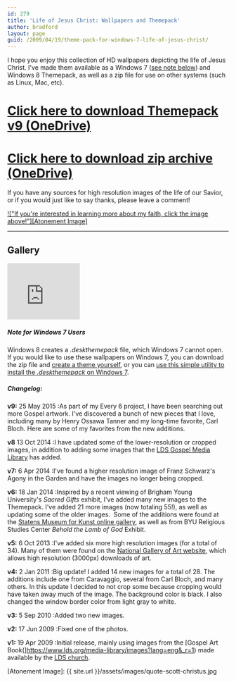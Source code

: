 ```yaml
---
id: 279
title: 'Life of Jesus Christ: Wallpapers and Themepack'
author: bradford
layout: page
guid: /2009/04/19/theme-pack-for-windows-7-life-of-jesus-christ/
---
```

I hope you enjoy this collection of HD wallpapers depicting the life of Jesus Christ. I've made them available as a Windows 7 ([see note below][1]) and Windows 8 Themepack, as well as a zip file for use on other systems (such as Linux, Mac, etc).

# [Click here to download Themepack v9 (OneDrive)](https://onedrive.live.com/redir?resid=e2dd382621113cf8!174944&authkey=!AL5xD1HRKjDbTk8&ithint=file%2cdeskthemepack "Compatible with Windows 7, Windows 8, Windows 8.1")

# [Click here to download zip archive (OneDrive)](https://onedrive.live.com/redir?resid=e2dd382621113cf8!174945&authkey=!AGvCK4ki0QMrAdg&ithint=file%2czip "All wallpapers are contained in a zip file. Compatible with all systems.")

If you have any sources for high resolution images of the life of our Savior, or if you would just like to say thanks, please leave a comment!

[!["If you're interested in learning more about my faith, click the image above!"][Atonement Image]][2]<!--more-->

* * *

## Gallery

<iframe src="https://onedrive.live.com/embed?cid=E2DD382621113CF8&resid=E2DD382621113CF8%21201641&authkey=AMZ07gRDwQ-YlMU" width="165" height="128" frameborder="0" scrolling="no"></iframe>

##### <a name="windows7"></a>Note for Windows 7 Users

Windows 8 creates a *.deskthemepack* file, which Windows 7 cannot open. If you would like to use these wallpapers on Windows 7, you can download the zip file and [create a theme yourself](http://www.intowindows.com/how-to-create-a-theme-pack-in-windows-7-detailed-guide/), or you can [use this simple utility to install the *.deskthemepack* on Windows 7](http://winaero.com/download.php?view.54).

##### Changelog:

**v9:** 25 May 2015
:As part of my Every 6 project, I have been searching out more Gospel artwork. I've discovered a bunch of new pieces that I love, including many by Henry Ossawa Tanner and my long-time favorite, Carl Bloch. Here are some of my favorites from the new additions.

**v8** 13 Oct 2014
:I have updated some of the lower-resolution or cropped images, in addition to adding some images that the [LDS Gospel Media Library](https://www.lds.org/media-library/images/gospel-art/new-testament?lang=eng&start=1&end=40&order=) has added.

**v7:** 6 Apr 2014
:I've found a higher resolution image of Franz Schwarz's Agony in the Garden and have the images no longer being cropped.

**v6:** 18 Jan 2014
:Inspired by a recent viewing of Brigham Young University's *Sacred Gifts* exhibit, I've added many new images to the Themepack. I've added 21 more images (now totaling 55!), as well as updating some of the older images.  Some of the additions were found at the [Statens Museum for Kunst online gallery](http://www.smk.dk/en/), as well as from BYU Religious Studies Center *Behold the Lamb of God* Exhibit.

**v5:** 6 Oct 2013
:I've added six more high resolution images (for a total of 34). Many of them were found on the [National Gallery of Art website](http://www.nga.gov), which allows high resolution (3000px) downloads of art.

**v4:** 2 Jan 2011
:Big update! I added 14 new images for a total of 28. The additions include one from Caravaggio, several from Carl Bloch, and many others. In this update I decided to not crop some because cropping would have taken away much of the image. The background color is black. I also changed the window border color from light gray to white.

**v3:** 5 Sep 2010
:Added two new images.

**v2:** 17 Jun 2009
:Fixed one of the photos.

**v1:** 19 Apr 2009
:Initial release, mainly using images from the [Gospel Art Book(]https://www.lds.org/media-library/images?lang=eng&_r=1) made available by the [LDS church](http://mormon.org).

 [1]: #windows7
 [2]: http://www.mormon.org/
 [Atonement Image]: {{ site.url }}/assets/images/quote-scott-christus.jpg
